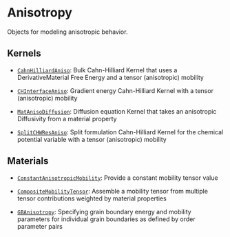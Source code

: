 # Anisotropy

Objects for modeling anisotropic behavior.

## Kernels

- [`CahnHilliardAniso`](/CahnHilliardAniso.md): Bulk Cahn-Hilliard Kernel that uses a DerivativeMaterial Free Energy and a tensor (anisotropic) mobility

- [`CHInterfaceAniso`](/CHInterfaceAniso.md): Gradient energy Cahn-Hilliard Kernel with a tensor (anisotropic) mobility

- [`MatAnisoDiffusion`](/MatAnisoDiffusion.md): Diffusion equation Kernel that takes an anisotropic Diffusivity from a material property

- [`SplitCHWResAniso`](/SplitCHWResAniso.md): Split formulation Cahn-Hilliard Kernel for the chemical potential variable with a tensor (anisotropic) mobility

## Materials

- [`ConstantAnisotropicMobility`](/ConstantAnisotropicMobility.md): Provide a constant mobility tensor value

- [`CompositeMobilityTensor`](/CompositeMobilityTensor.md): Assemble a mobility tensor from multiple tensor contributions weighted by material properties

- [`GBAnisotropy`](/GBAnisotropy.md): Specifying grain boundary energy and mobility parameters for individual grain boundaries as defined by order parameter pairs

